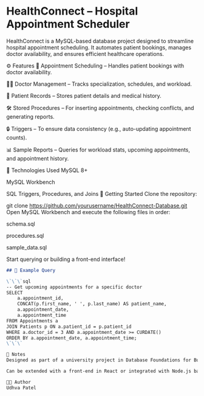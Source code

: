 # HealthConnect – Hospital Appointment Scheduler

HealthConnect is a MySQL-based database project designed to streamline hospital appointment scheduling. It automates patient bookings, manages doctor availability, and ensures efficient healthcare operations.

⚙️ Features
📅 Appointment Scheduling – Handles patient bookings with doctor availability.

👨‍⚕️ Doctor Management – Tracks specialization, schedules, and workload.

🧾 Patient Records – Stores patient details and medical history.

🛠️ Stored Procedures – For inserting appointments, checking conflicts, and generating reports.

🔒 Triggers – To ensure data consistency (e.g., auto-updating appointment counts).

📊 Sample Reports – Queries for workload stats, upcoming appointments, and appointment history.

🧰 Technologies Used
MySQL 8+

MySQL Workbench

SQL Triggers, Procedures, and Joins
🚀 Getting Started
Clone the repository:

git clone https://github.com/yourusername/HealthConnect-Database.git
Open MySQL Workbench and execute the following files in order:

schema.sql

procedures.sql

sample_data.sql

Start querying or building a front-end interface!

```markdown
## 📝 Example Query

\`\`\`sql
-- Get upcoming appointments for a specific doctor
SELECT 
    a.appointment_id,
    CONCAT(p.first_name, ' ', p.last_name) AS patient_name,
    a.appointment_date,
    a.appointment_time
FROM Appointments a
JOIN Patients p ON a.patient_id = p.patient_id
WHERE a.doctor_id = 3 AND a.appointment_date >= CURDATE()
ORDER BY a.appointment_date, a.appointment_time;
\`\`\`

📌 Notes
Designed as part of a university project in Database Foundations for Business Analytics.

Can be extended with a front-end in React or integrated with Node.js backend.

👨‍💻 Author
Udhva Patel
